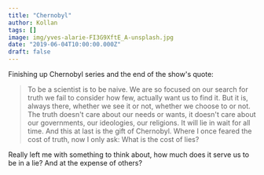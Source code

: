 ```yaml
---
title: "Chernobyl"
author: Kollan
tags: []
image: img/yves-alarie-FI3G9XftE_A-unsplash.jpg
date: "2019-06-04T10:00:00.000Z"
draft: false
---
```

Finishing up Chernobyl series and the end of the show's quote:

> To be a scientist is to be naive. We are so focused on our search for truth we fail to consider how few, actually want us to find it.  But it is, always there, whether we see it or not, whether we choose to or not. The truth doesn't care about our needs or wants, it doesn't care about our governments, our ideologies, our religions. It will lie in wait for all time. And this at last is the gift of Chernobyl. Where I once feared the cost of truth, now I only ask: What is the cost of lies?

Really left me with something to think about, how much does it serve us to be in a lie? And at the expense of others?